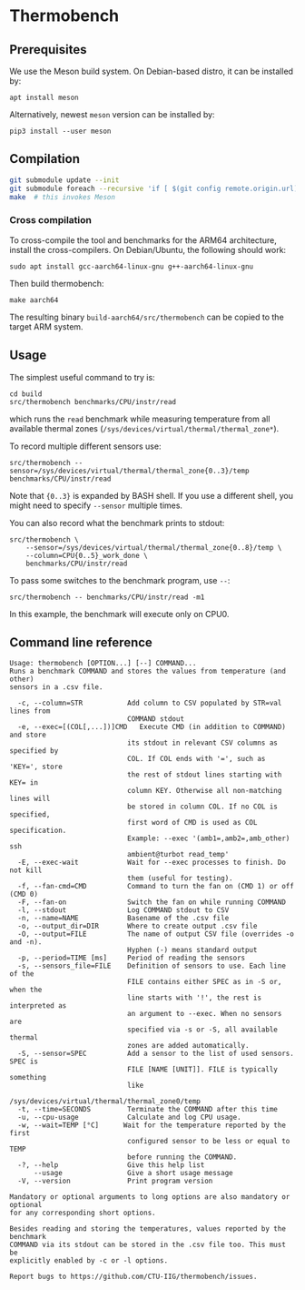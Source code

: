 # Thermobench

## Prerequisites

We use the Meson build system. On Debian-based distro, it can be
installed by:

    apt install meson

Alternatively, newest `meson` version can be installed by:

	pip3 install --user meson

## Compilation

``` sh
git submodule update --init
git submodule foreach --recursive 'if [ $(git config remote.origin.url) = . ]; then git config remote.origin.url "$toplevel"; fi'
make  # this invokes Meson
```

### Cross compilation

To cross-compile the tool and benchmarks for the ARM64 architecture,
install the cross-compilers. On Debian/Ubuntu, the following should
work:

    sudo apt install gcc-aarch64-linux-gnu g++-aarch64-linux-gnu

Then build thermobench:

	make aarch64

The resulting binary `build-aarch64/src/thermobench` can be copied to
the target ARM system.

## Usage

The simplest useful command to try is:

	cd build
	src/thermobench benchmarks/CPU/instr/read

which runs the `read` benchmark while measuring temperature from all
available thermal zones (`/sys/devices/virtual/thermal/thermal_zone*`).

To record multiple different sensors use:

	src/thermobench --sensor=/sys/devices/virtual/thermal/thermal_zone{0..3}/temp benchmarks/CPU/instr/read

Note that `{0..3}` is expanded by BASH shell. If you use a different
shell, you might need to specify `--sensor` multiple times.

You can also record what the benchmark prints to stdout:

    src/thermobench \
        --sensor=/sys/devices/virtual/thermal/thermal_zone{0..8}/temp \
        --column=CPU{0..5}_work_done \
	    benchmarks/CPU/instr/read

To pass some switches to the benchmark program, use `--`:

	src/thermobench -- benchmarks/CPU/instr/read -m1

In this example, the benchmark will execute only on CPU0.

## Command line reference

<!-- help start -->
```
Usage: thermobench [OPTION...] [--] COMMAND...
Runs a benchmark COMMAND and stores the values from temperature (and other)
sensors in a .csv file. 

  -c, --column=STR           Add column to CSV populated by STR=val lines from
                             COMMAND stdout
  -e, --exec=[(COL[,...])]CMD   Execute CMD (in addition to COMMAND) and store
                             its stdout in relevant CSV columns as specified by
                             COL. If COL ends with '=', such as 'KEY=', store
                             the rest of stdout lines starting with KEY= in
                             column KEY. Otherwise all non-matching lines will
                             be stored in column COL. If no COL is specified,
                             first word of CMD is used as COL specification.
                             Example: --exec '(amb1=,amb2=,amb_other) ssh
                             ambient@turbot read_temp'
  -E, --exec-wait            Wait for --exec processes to finish. Do not kill
                             them (useful for testing).
  -f, --fan-cmd=CMD          Command to turn the fan on (CMD 1) or off (CMD 0)
  -F, --fan-on               Switch the fan on while running COMMAND
  -l, --stdout               Log COMMAND stdout to CSV
  -n, --name=NAME            Basename of the .csv file
  -o, --output_dir=DIR       Where to create output .csv file
  -O, --output=FILE          The name of output CSV file (overrides -o and -n).
                             Hyphen (-) means standard output
  -p, --period=TIME [ms]     Period of reading the sensors
  -s, --sensors_file=FILE    Definition of sensors to use. Each line of the
                             FILE contains either SPEC as in -S or, when the
                             line starts with '!', the rest is interpreted as
                             an argument to --exec. When no sensors are
                             specified via -s or -S, all available thermal
                             zones are added automatically.
  -S, --sensor=SPEC          Add a sensor to the list of used sensors. SPEC is
                             FILE [NAME [UNIT]]. FILE is typically something
                             like
                             /sys/devices/virtual/thermal/thermal_zone0/temp 
  -t, --time=SECONDS         Terminate the COMMAND after this time
  -u, --cpu-usage            Calculate and log CPU usage.
  -w, --wait=TEMP [°C]      Wait for the temperature reported by the first
                             configured sensor to be less or equal to TEMP
                             before running the COMMAND.
  -?, --help                 Give this help list
      --usage                Give a short usage message
  -V, --version              Print program version

Mandatory or optional arguments to long options are also mandatory or optional
for any corresponding short options.

Besides reading and storing the temperatures, values reported by the benchmark
COMMAND via its stdout can be stored in the .csv file too. This must be
explicitly enabled by -c or -l options. 

Report bugs to https://github.com/CTU-IIG/thermobench/issues.
```
<!-- help end -->
